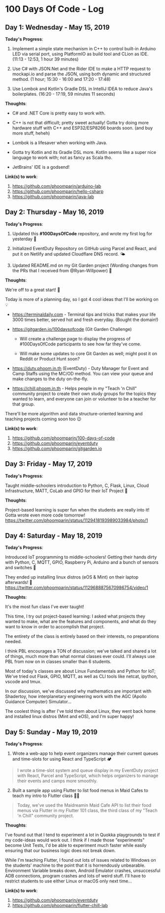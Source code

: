 # 100 Days Of Code - Log

## Day 1: Wednesday - May 15, 2019

**Today's Progress**:

1. Implement a simple state mechanism in C++ to control built-in Arduino LED via serial port, using PlatformIO as build tool and CLion as IDE. (11:13 - 12:53, 1 hour 39 minutes)

2. Use C# with JSON.Net and the Rider IDE to make a HTTP request to mockapi.io and parse the JSON, using both dynamic and structured method. (1 hour; 15:30 - 16:00 and 17:20 - 17:48)

3. Use Lombok and Kotlin's Gradle DSL in IntelliJ IDEA to reduce Java's boilerplates. (16:20 - 17:19, 59 minutes 11 seconds)

**Thoughts**:

- C# and .NET Core is pretty easy to work with.

- C++ is not that difficult; pretty sweet actually! Gotta try doing more hardware stuff with C++ and ESP32/ESP8266 boards soon. (and buy more stuff, heheh)

- Lombok is a lifesaver when working with Java.

- Gotta try Kotlin and its Gradle DSL more. Kotlin seems like a super nice language to work with; not as fancy as Scala tho.

- JetBrains' IDE is a godsend!

**Link(s) to work**:

1. https://github.com/phoomparin/arduino-lab
2. https://github.com/phoomparin/hello-csharp
3. https://github.com/phoomparin/java-lab

## Day 2: Thursday - May 16, 2019

**Today's Progress**:

1. Updated this **#100DaysOfCode** repository, and wrote my first log for yesterday 📙

2. Initialized EventDuty Repository on GitHub using Parcel and React, and put it on Netlify and updated Cloudflare DNS record. 🌤️

3. Updated README.md on my Git Garden project (Wording changes from the PRs that I received from @Ryan-Willpower) 📝

**Thoughts**:

We're off to a great start! 💖

Today is more of a planning day, so I got 4 cool ideas that I'll be working on 💡

- https://terminaldaily.com - Terminal tips and tricks that makes your life 3000 times better, served hot and fresh everyday. (Bought the domain!)

- https://gitgarden.io/100daysofcode (Git Garden Challenge)

  - Will create a challenge page to display the progress of #100DaysOfCode participants to see how far they've come.

  - Will make some updates to core Git Garden as well; might post it on Reddit or Product Hunt soon?

- https://duty.phoom.in.th (EventDuty) - Duty Manager for Event and Camp Staffs using the MC/OD method. You can view your queue and make changes to the duty on-the-fly.

- https://chill.phoom.in.th - Helps people in my "Teach 'n Chill" community project to create their own study groups for the topics they wanted to learn, and everyone can join or volunteer to be a teacher for that group.

There'll be more algorithm and data structure-oriented learning and teaching projects coming soon too 😉

**Link(s) to work**:

1. https://github.com/phoomparin/100-days-of-code
2. https://github.com/phoomparin/eventduty
3. https://github.com/phoomparin/gitgarden.io

## Day 3: Friday - May 17, 2019

**Today's Progress**:

Taught middle-schoolers introduction to Python, C, Flask, Linux, Cloud Infrastructure, MATT, CoLab and GPIO for their IoT Project 🎄

**Thoughts**:

Project-based learning is super fun when the students are really into it! Gotta wrote even more code tomorrow! https://twitter.com/phoomparin/status/1129418193989033984/photo/1

## Day 4: Saturday - May 18, 2019

**Today's Progress**:

Introduced IoT programming to middle-schoolers! Getting their hands dirty with Python, C, MQTT, GPIO, Raspberry Pi, Arduino and a bunch of sensors and switches 🤖

They ended up installing linux distros (eOS & Mint) on their laptop afterwards! 🦄 https://twitter.com/phoomparin/status/1129688875670986754/video/1

**Thoughts**:

It's the most fun class I've ever taught!

This time, I try out project-based learning: I asked what projects they wanted to make,
what are the features and components, and what do they want to know in order to
accomplish that project.

The entirety of the class is entirely based on their interests, no preparations needed.

I think PBL encourages a TON of discussion; we've talked and shared a lot of things,
much more than what normal classes ever could. I'll always use PBL from now on
in classes smaller than 6 students.

Most of today's classes are about Linux Fundamentals and Python for IoT; We've tried out
Flask, GPIO, MQTT, as well as CLI tools like netcat, ipython, vscode and tmux.

In our discussion, we've discussed why mathematics are important with Shadertoy, how interplanetary engineering work with the AGC (Apollo Guidance Computer) Simulator...

The coolest thing is after I've told them about Linux, they went back home and installed linux distros (Mint and eOS), and I'm super happy!

## Day 5: Sunday - May 19, 2019

**Today's Progress**:

1. Wrote a web-app to help event organizers manage their current queues and time-slots for using React and TypeScript 🏕️

> I wrote a time-slot system and queue display in my EventDuty project with React, Parcel and TypeScript, which helps organizers to manage their events and camps more smoothly.

2. Built a sample app using Flutter to list food menus in Maid Cafes to teach my intro to Flutter class 👧🏻

> Today, we've used the Maidreamin Maid Cafe API to list their food menus via Flutter in my Flutter 101 class, the third class of my "Teach 'n Chill" community project.

**Thoughts**:

I've found out that I tend to experiment a lot in Quokka playgrounds to test if my code-ideas would work out. I think if I made those "experiments" become Unit Tests, I'd be able to experiment much faster while easily ensuring that our business logic does not break down.

While I'm teaching Flutter, I found out lots of issues related to Windows on the students' machine to the point that it is horrendously unbearable. Environment Variable breaks down, Android Emulator crashes, unsuccessful ADB connections, program crashes and lots of weird stuff. I'll have to restrict students to use either Linux or macOS only next time...

**Link(s) to work**:

1. https://github.com/phoomparin/eventduty
2. https://github.com/phoomparin/flutter-chill-lab

